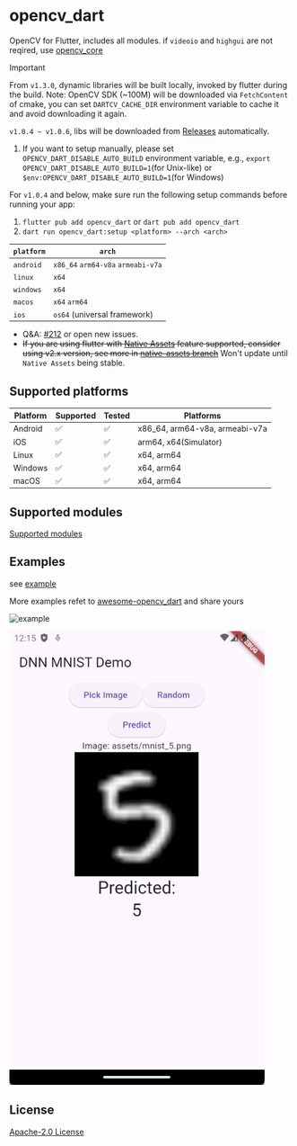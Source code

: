 # opencv_dart

OpenCV for Flutter, includes all modules. if `videoio` and `highgui` are not reqired,
use [opencv_core](https://pub.dev/packages/opencv_core)

> [!IMPORTANT]
>
> From `v1.3.0`, dynamic libraries will be built locally, invoked by flutter during the build.
> Note: OpenCV SDK (~100M) will be downloaded via `FetchContent` of cmake, you can
> set `DARTCV_CACHE_DIR` environment variable to cache it and avoid downloading it again.
>
> `v1.0.4 ~ v1.0.6`, libs will be downloaded from
> [Releases](https://github.com/rainyl/opencv_dart/releases) automatically.
>
> 1. If you want to setup manually, please set `OPENCV_DART_DISABLE_AUTO_BUILD` environment variable,
> e.g., `export OPENCV_DART_DISABLE_AUTO_BUILD=1`(for Unix-like)
> or `$env:OPENCV_DART_DISABLE_AUTO_BUILD=1`(for Windows)
>
> For `v1.0.4` and below, make sure run the following setup commands before running your app:
>
> 1. `flutter pub add opencv_dart` or `dart pub add opencv_dart`
> 2. `dart run opencv_dart:setup <platform> --arch <arch>`
>
> | `platform` | `arch`                             |
> | ---------- | ---------------------------------- |
> | `android`  | `x86_64` `arm64-v8a` `armeabi-v7a` |
> | `linux`    | `x64`                              |
> | `windows`  | `x64`                              |
> | `macos`    | `x64` `arm64`                      |
> | `ios`      | `os64` (universal framework)       |
>
> - Q&A: [#212](https://github.com/rainyl/opencv_dart/issues/212) or open new issues.
> - ~~If you are using flutter with [Native Assets](https://github.com/flutter/flutter/issues/129757) feature supported, consider using v2.x version, see more in [native-assets branch](https://github.com/rainyl/opencv_dart/tree/native-assets)~~ Won't update until `Native Assets` being stable.
>

## Supported platforms

| Platform | Supported          | Tested             | Platforms                      |
| -------- | ------------------ | ------------------ | ------------------------------ |
| Android  | :white_check_mark: | :white_check_mark: | x86_64, arm64-v8a, armeabi-v7a |
| iOS      | :white_check_mark: | :white_check_mark: | arm64, x64(Simulator)          |
| Linux    | :white_check_mark: | :white_check_mark: | x64, arm64                     |
| Windows  | :white_check_mark: | :white_check_mark: | x64, arm64                     |
| macOS    | :white_check_mark: | :white_check_mark: | x64, arm64                     |

## Supported modules

[Supported modules](https://github.com/rainyl/opencv_dart?tab=readme-ov-file#status)

## Examples

see [example](https://github.com/rainyl/opencv_dart/tree/main/example)

More examples refet to [awesome-opencv_dart](https://github.com/rainyl/awesome-opencv_dart) and share yours

![example](https://raw.githubusercontent.com/rainyl/opencv_dart/main/images/example.png)

![DNN MNIST](https://raw.githubusercontent.com/rainyl/awesome-opencv_dart/refs/heads/main/examples/dnn_mnist/images/screenshot.png)

## License

[Apache-2.0 License](LICENSE)
